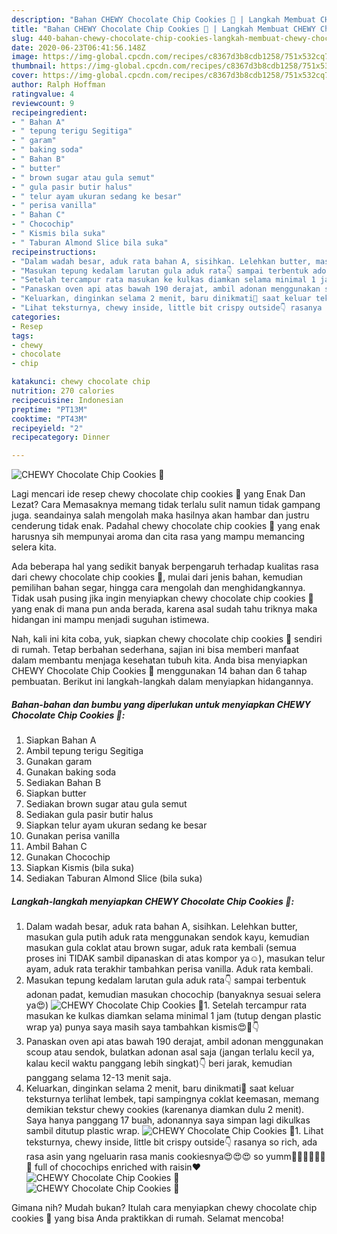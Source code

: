 ```yaml
---
description: "Bahan CHEWY Chocolate Chip Cookies 🍪 | Langkah Membuat CHEWY Chocolate Chip Cookies 🍪 Yang Sedap"
title: "Bahan CHEWY Chocolate Chip Cookies 🍪 | Langkah Membuat CHEWY Chocolate Chip Cookies 🍪 Yang Sedap"
slug: 440-bahan-chewy-chocolate-chip-cookies-langkah-membuat-chewy-chocolate-chip-cookies-yang-sedap
date: 2020-06-23T06:41:56.148Z
image: https://img-global.cpcdn.com/recipes/c8367d3b8cdb1258/751x532cq70/chewy-chocolate-chip-cookies-🍪-foto-resep-utama.jpg
thumbnail: https://img-global.cpcdn.com/recipes/c8367d3b8cdb1258/751x532cq70/chewy-chocolate-chip-cookies-🍪-foto-resep-utama.jpg
cover: https://img-global.cpcdn.com/recipes/c8367d3b8cdb1258/751x532cq70/chewy-chocolate-chip-cookies-🍪-foto-resep-utama.jpg
author: Ralph Hoffman
ratingvalue: 4
reviewcount: 9
recipeingredient:
- " Bahan A"
- " tepung terigu Segitiga"
- " garam"
- " baking soda"
- " Bahan B"
- " butter"
- " brown sugar atau gula semut"
- " gula pasir butir halus"
- " telur ayam ukuran sedang ke besar"
- " perisa vanilla"
- " Bahan C"
- " Chocochip"
- " Kismis bila suka"
- " Taburan Almond Slice bila suka"
recipeinstructions:
- "Dalam wadah besar, aduk rata bahan A, sisihkan. Lelehkan butter, masukan gula putih aduk rata menggunakan sendok kayu, kemudian masukan gula coklat atau brown sugar, aduk rata kembali (semua proses ini TIDAK sambil dipanaskan di atas kompor ya☺️), masukan telur ayam, aduk rata terakhir tambahkan perisa vanilla. Aduk rata kembali."
- "Masukan tepung kedalam larutan gula aduk rata👇 sampai terbentuk adonan padat, kemudian masukan chocochip (banyaknya sesuai selera ya😍)"
- "Setelah tercampur rata masukan ke kulkas diamkan selama minimal 1 jam (tutup dengan plastic wrap ya) punya saya masih saya tambahkan kismis😍🤤👇"
- "Panaskan oven api atas bawah 190 derajat, ambil adonan menggunakan scoup atau sendok, bulatkan adonan asal saja (jangan terlalu kecil ya, kalau kecil waktu panggang lebih singkat)👇 beri jarak, kemudian panggang selama 12-13 menit saja."
- "Keluarkan, dinginkan selama 2 menit, baru dinikmati🤤 saat keluar teksturnya terlihat lembek, tapi sampingnya coklat keemasan, memang demikian tekstur chewy cookies (karenanya diamkan dulu 2 menit). Saya hanya panggang 17 buah, adonannya saya simpan lagi dikulkas sambil ditutup plastic wrap."
- "Lihat teksturnya, chewy inside, little bit crispy outside👇 rasanya so rich, ada rasa asin yang ngeluarin rasa manis cookiesnya😍😍😍 so yumm🤤🤤🍪🍪🍪🍪🍪 full of chocochips enriched with raisin❤️"
categories:
- Resep
tags:
- chewy
- chocolate
- chip

katakunci: chewy chocolate chip 
nutrition: 270 calories
recipecuisine: Indonesian
preptime: "PT13M"
cooktime: "PT43M"
recipeyield: "2"
recipecategory: Dinner

---
```



![CHEWY Chocolate Chip Cookies 🍪](https://img-global.cpcdn.com/recipes/c8367d3b8cdb1258/751x532cq70/chewy-chocolate-chip-cookies-🍪-foto-resep-utama.jpg)

Lagi mencari ide resep chewy chocolate chip cookies 🍪 yang Enak Dan Lezat? Cara Memasaknya memang tidak terlalu sulit namun tidak gampang juga. seandainya salah mengolah maka hasilnya akan hambar dan justru cenderung tidak enak. Padahal chewy chocolate chip cookies 🍪 yang enak harusnya sih mempunyai aroma dan cita rasa yang mampu memancing selera kita.

Ada beberapa hal yang sedikit banyak berpengaruh terhadap kualitas rasa dari chewy chocolate chip cookies 🍪, mulai dari jenis bahan, kemudian pemilihan bahan segar, hingga cara mengolah dan menghidangkannya. Tidak usah pusing jika ingin menyiapkan chewy chocolate chip cookies 🍪 yang enak di mana pun anda berada, karena asal sudah tahu triknya maka hidangan ini mampu menjadi suguhan istimewa.




Nah, kali ini kita coba, yuk, siapkan chewy chocolate chip cookies 🍪 sendiri di rumah. Tetap berbahan sederhana, sajian ini bisa memberi manfaat dalam membantu menjaga kesehatan tubuh kita. Anda bisa menyiapkan CHEWY Chocolate Chip Cookies 🍪 menggunakan 14 bahan dan 6 tahap pembuatan. Berikut ini langkah-langkah dalam menyiapkan hidangannya.

<!--inarticleads1-->

##### Bahan-bahan dan bumbu yang diperlukan untuk menyiapkan CHEWY Chocolate Chip Cookies 🍪:

1. Siapkan  Bahan A
1. Ambil  tepung terigu Segitiga
1. Gunakan  garam
1. Gunakan  baking soda
1. Sediakan  Bahan B
1. Siapkan  butter
1. Sediakan  brown sugar atau gula semut
1. Sediakan  gula pasir butir halus
1. Siapkan  telur ayam ukuran sedang ke besar
1. Gunakan  perisa vanilla
1. Ambil  Bahan C
1. Gunakan  Chocochip
1. Siapkan  Kismis (bila suka)
1. Sediakan  Taburan Almond Slice (bila suka)




<!--inarticleads2-->

##### Langkah-langkah menyiapkan CHEWY Chocolate Chip Cookies 🍪:

1. Dalam wadah besar, aduk rata bahan A, sisihkan. Lelehkan butter, masukan gula putih aduk rata menggunakan sendok kayu, kemudian masukan gula coklat atau brown sugar, aduk rata kembali (semua proses ini TIDAK sambil dipanaskan di atas kompor ya☺️), masukan telur ayam, aduk rata terakhir tambahkan perisa vanilla. Aduk rata kembali.
1. Masukan tepung kedalam larutan gula aduk rata👇 sampai terbentuk adonan padat, kemudian masukan chocochip (banyaknya sesuai selera ya😍)
<img src="//assets-global.cpcdn.com/assets/icons/button_play-2c75c40dde080a61004c1f40b05d8f140eaff45d7e9e6481dc71c63d2e7c4909.png" alt="CHEWY Chocolate Chip Cookies 🍪">1. Setelah tercampur rata masukan ke kulkas diamkan selama minimal 1 jam (tutup dengan plastic wrap ya) punya saya masih saya tambahkan kismis😍🤤👇
1. Panaskan oven api atas bawah 190 derajat, ambil adonan menggunakan scoup atau sendok, bulatkan adonan asal saja (jangan terlalu kecil ya, kalau kecil waktu panggang lebih singkat)👇 beri jarak, kemudian panggang selama 12-13 menit saja.
1. Keluarkan, dinginkan selama 2 menit, baru dinikmati🤤 saat keluar teksturnya terlihat lembek, tapi sampingnya coklat keemasan, memang demikian tekstur chewy cookies (karenanya diamkan dulu 2 menit). Saya hanya panggang 17 buah, adonannya saya simpan lagi dikulkas sambil ditutup plastic wrap.
<img src="//assets-global.cpcdn.com/assets/icons/button_play-2c75c40dde080a61004c1f40b05d8f140eaff45d7e9e6481dc71c63d2e7c4909.png" alt="CHEWY Chocolate Chip Cookies 🍪">1. Lihat teksturnya, chewy inside, little bit crispy outside👇 rasanya so rich, ada rasa asin yang ngeluarin rasa manis cookiesnya😍😍😍 so yumm🤤🤤🍪🍪🍪🍪🍪 full of chocochips enriched with raisin❤️
<img src="//assets-global.cpcdn.com/assets/icons/button_play-2c75c40dde080a61004c1f40b05d8f140eaff45d7e9e6481dc71c63d2e7c4909.png" alt="CHEWY Chocolate Chip Cookies 🍪"><img src="//assets-global.cpcdn.com/assets/icons/button_play-2c75c40dde080a61004c1f40b05d8f140eaff45d7e9e6481dc71c63d2e7c4909.png" alt="CHEWY Chocolate Chip Cookies 🍪">



Gimana nih? Mudah bukan? Itulah cara menyiapkan chewy chocolate chip cookies 🍪 yang bisa Anda praktikkan di rumah. Selamat mencoba!
